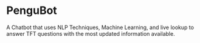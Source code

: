 # PenguBot
A Chatbot that uses NLP Techniques, Machine Learning, and live lookup to answer TFT questions with the most updated information available.
